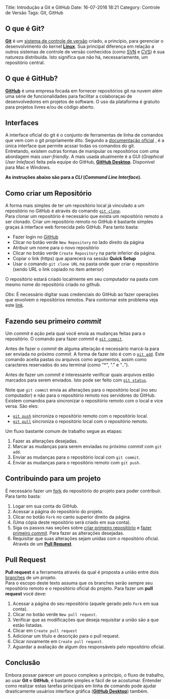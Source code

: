Title: Introdução a Git e GitHub
Date: 16-07-2016 18:21
Category: Controle de Versão
Tags: Git, GitHub

## O que é Git?
[**Git**](https://pt.wikipedia.org/wiki/Git) é um [sistema de controle de versão](https://pt.wikipedia.org/wiki/Sistema_de_controle_de_vers%C3%A3o)
criado, a princípio, para gerenciar o desenvolvimento do kernel [**Linux**]().
Sua principal diferença em relação a outros sistemas de controle de versão
conhecidos (como [SVN](https://pt.wikipedia.org/wiki/Subversion) e
[CVS](https://pt.wikipedia.org/wiki/CVS)) é sua natureza distribuída.
Isto significa que não há, necessariamente, um repositório central.

## O que é GitHub?
[**GitHub**](https://github.com) é uma empresa focada em fornecer repositórios
git na nuvem além uma
série de funcionalidades para facilitar a colaboraçao de desenvolvedores em
projetos de software. O uso da plataforma é gratuito para projetos livres e/ou
de código aberto.

## Interfaces
A interface oficial do git é o conjunto de ferramentas de linha de
comandos que vem com o git propriamente dito. Segundo a [documentação
oficial](https://git-scm.com/book/en/v2/Getting-Started-The-Command-Line)
, é a única interface que permite acssar todas os comandos do git.  
Entretando, existem outras formas de manipular os repositórios com uma
abordagem mais *user-friendly*. A mais usada atualmente é a
GUI (*Graphical User Inteface*) feita pela equipe do GitHub,
[**GitHub Desktop**](https://desktop.github.com/).
Disponível para Mac e Windows.

**As instruções abaixo são para a *CLI* (*Command Line Interface*).**

## Como criar um Repositório
A forma mais simples de ter um repositório local já vinculado a um
repositório no GitHub é através do comando
[`git clone`](https://git-scm.com/docs/git-clone).  
Para clonar um repositório é necessário que exista um repositório
remoto a ser clonado. Criar um repositório remoto no GitHub é bastante
simples graças à interface web fornecida pelo GitHub. Para tanto basta:

  * Fazer login no [GitHub](https://github.com/login)
  * Clicar no botão verde `New Repository` no lado direito da página
  * Atribuir um nome para o novo repositório
  * Clicar no botão verde `Create Repository` na parte inferior da página.
  * Copiar o link (https) que aparecerá na sessão **Quick Setup**
  * Usar o comando `git clone URL` na pasta onde quer criar o repositório
  (sendo URL o link copiado no item anterior)

O repositório estará criado localmente em seu computador na pasta com mesmo
nome do repositório criado no github.

*Obs*: É necessário digitar suas credenciais do GitHub ao fazer operações que
envolvem o repositórios remotos. Para contornar este problema veja este
[link](https://help.github.com/articles/why-is-git-always-asking-for-my-password/).

## Fazendo seu primeiro *commit*
Um *commit* é ação pela qual você envia as mudanças feitas para o repositório. O
comando para fazer *commit* é [`git commit`](https://git-scm.com/docs/git-commit).  

Antes de fazer o *commit* de alguma alteração é necessário marcá-la
para ser enviada no próximo *commit*. A forma de fazer isto é com o
[`git add`](https://git-scm.com/docs/git-add).
Este comando aceita pastas ou arquivos como argumentos,
assim como caracteres reservados do seu terminal (como "\*", "." e "..").

Antes de fazer um *commit* é interessante verificar quais arquivos estão
marcados para serem enviados. Isto pode ser feito com
[`git status`](https://git-scm.com/docs/git-status).

Note que `git commit` envia as alterações para o repositório
local (no seu computador) e não para o repositório remoto nos servidores
do GitHub. Existem comandos para sincronizar o repositório remoto
com o local e vice versa. São eles:

  * [`git push`](https://git-scm.com/docs/git-push) sincroniza o
  repositório remoto com o repositório local.
  * [`git pull`](https://git-scm.com/docs/git-pull) sincroniza o
  repositório local com o repositório remoto.

Um fluxo bastante comum de trabalho segue as etapas:

  1. Fazer as alterações desejadas.
  2. Marcar as mudanças para serem enviadas no próximo *commit* com `git add`.
  3. Enviar as mudanças para o repositório local com `git commit`.
  4. Enviar as mudanças para o repositório remoto com `git push`.

## Contribuindo para um projeto
É necessário fazer um [fork](https://pt.wikipedia.org/wiki/Bifurca%C3%A7%C3%A3o)
do repositório do projeto
 para poder contribuir. Para tanto basta:

  1. Logar em sua conta do GitHub.
  2. Acessar a página do repositório do projeto.
  3. Clicar no botão `Fork` no canto superior direito da página.
  4. (Uma cópia deste repositório será criado em sua conta).
  5. Siga os passos nas seções sobre [criar primeiro repositório](#como-criar-um-repositório)
  e [fazer primeiro *commit*](#fazendo-seu-primeiro-commit). Para fazer
  as alterações desejadas.
  6. Requisitar que suas alterações sejam unidas com o repositório
  oficial. Através de um [**Pull Request**](#pull-request).

## Pull Request
**Pull request** é a ferramenta através da qual é proposta a união
entre dois [branches](https://git-scm.com/book/en/v2/Git-Branching-Basic-Branching-and-Merging)
de um projeto.  
Para o escopo deste texto assuma que os branches serão sempre seu repositório
remoto e o repositório oficial do projeto. Para fazer um **pull request**
você deve:

  1. Acessar a página do seu repositório (aquele gerado pelo `Fork` em sua conta).
  2. Clicar no botão verde `New pull request`.
  3. Verificar que as modificações que deseja requisitar a união são a que estão listadas.
  4. Clicar em `Create pull request`
  5. Adicionar um título e descrição para o pull request.
  6. Clicar novamente em `Create pull request`.
  7. Aguardar a avaliação de algum dos responsáveis pelo repositório oficial.

## Conclusão
Embora possar parecer um pouco complexo a princípio, o fluxo de trabalho,
ao usar **Git** e **GitHub**, é bastante simples e fácil de se acostumar.
Entender como realizar estas tarefas principais em linha de
comando pode ajudar drasticamente usuários interface gráfica
([**GitHub Desktop**](https://desktop.github.com/)) também.
